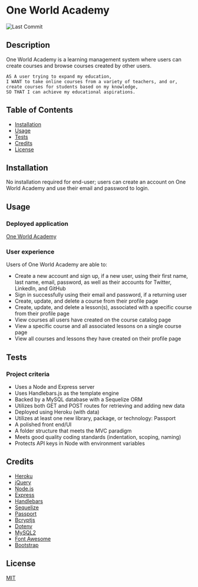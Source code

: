 # One World Academy
![Last Commit](https://img.shields.io/github/last-commit/TaaniBravo/One-World-Academy)

## Description

One World Academy is a learning management system where users can create courses and browse courses created by other users.

```
AS A user trying to expand my education,
I WANT to take online courses from a variety of teachers, and or, create courses for students based on my knowledge, 
SO THAT I can achieve my educational aspirations.
```

## Table of Contents

* [Installation](#installation)
* [Usage](#usage)
* [Tests](#tests)
* [Credits](#credits)
* [License](#license)

## Installation

No installation required for end-user; users can create an account on One World Academy and use their email and password to login.

## Usage

### Deployed application
[One World Academy](https://oneworldacademy.herokuapp.com/)

### User experience
Users of One World Academy are able to:
* Create a new account and sign up, if a new user, using their first name, last name, email, password, as well as their accounts for Twitter, LinkedIn, and GitHub
* Sign in successfully using their email and password, if a returning user
* Create, update, and delete a course from their profile page
* Create, update, and delete a lesson(s), associated with a specific course from their profile page
* View courses all users have created on the course catalog page
* View a specific course and all associated lessons on a single course page
* View all courses and lessons they have created on their profile page

## Tests

### Project criteria
* Uses a Node and Express server
* Uses Handlebars.js as the template engine
* Backed by a MySQL database with a Sequelize ORM
* Utilizes both GET and POST routes for retrieving and adding new data
* Deployed using Heroku (with data)
* Utilizes at least one new library, package, or technology: Passport
* A polished front end/UI
* A folder structure that meets the MVC paradigm
* Meets good quality coding standards (indentation, scoping, naming)
* Protects API keys in Node with environment variables

## Credits

* [Heroku](https://www.heroku.com/)
* [jQuery](https://jquery.com/)
* [Node.js](https://nodejs.org/en/)
* [Express](https://expressjs.com/)
* [Handlebars](https://handlebarsjs.com/)
* [Sequelize](https://sequelize.org/)
* [Passport](http://www.passportjs.org/)
* [Bcryptjs](https://www.npmjs.com/package/bcryptjs)
* [Dotenv](https://www.npmjs.com/package/dotenv)
* [MySQL2](https://www.npmjs.com/package/mysql2)
* [Font Awesome](https://fontawesome.com/)
* [Bootstrap](https://getbootstrap.com/)

## License

[MIT](https://choosealicense.com/licenses/mit/)